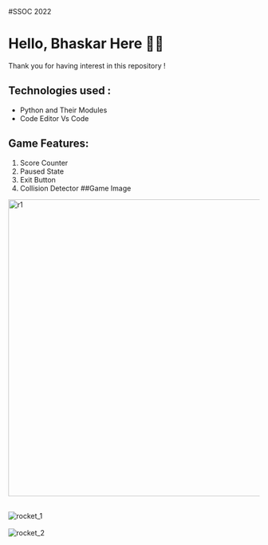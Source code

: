 #SSOC 2022
# Hello, Bhaskar Here 👋🏻 </br>
Thank you for having interest in this repository ! </br>



## Technologies used :
- Python and Their Modules
- Code Editor Vs Code


## Game Features:
1. Score Counter
2. Paused State
3. Exit Button
4. Collision Detector
##Game Image

<img width="596" alt="r1" src="https://user-images.githubusercontent.com/82382478/184292207-ed8c6e25-d639-4b1b-87e9-ba1004f63ae6.png">
</br></br>

![rocket_1](https://user-images.githubusercontent.com/66233331/186509924-77f04602-85ed-4ca4-b292-2a59b21d8ec6.jpg)
</br></br>
![rocket_2](https://user-images.githubusercontent.com/66233331/186509962-e27120f3-da6e-4f92-b334-ef35a8547d2d.jpg)

